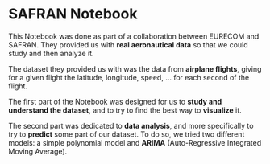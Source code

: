 # SAFRAN Notebook

This Notebook was done as part of a collaboration between EURECOM and SAFRAN. They provided us with **real aeronautical data** so that we could study and then analyze it. 

The dataset they provided us with was the data from **airplane flights**, giving for a given flight the latitude, longitude, speed, ... for each second of the flight. 

The first part of the Notebook was designed for us to **study and understand the dataset**, and to try to find the best way to **visualize** it. 

The second part was dedicated to **data analysis**, and more specifically to try to **predict** some part of our dataset. To do so, we tried two different models: a simple polynomial model and **ARIMA** (Auto-Regressive Integrated Moving Average).
